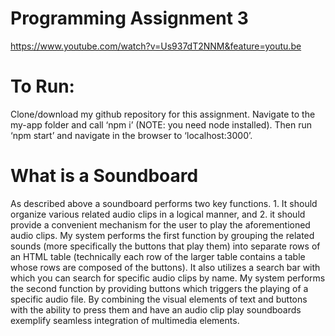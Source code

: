# Programming Assignment 3

https://www.youtube.com/watch?v=Us937dT2NNM&feature=youtu.be

# To Run:
Clone/download my github repository for this assignment. 
Navigate to the my-app folder and call ‘npm i’ (NOTE: you need node installed). 
Then run ‘npm start’ and navigate in the browser to ‘localhost:3000’.

# What is a Soundboard
As described above a soundboard performs two key functions. 1. It should organize various related audio clips in a logical manner, and 2. it should provide a convenient mechanism for the user to play the aforementioned audio clips. My system performs the first function by grouping the related sounds (more specifically the buttons that play them) into separate rows of an HTML table (technically each row of the larger table contains a table whose rows are composed of the buttons). It also utilizes a search bar with which you can search for specific audio clips by name. My system performs the second function by providing buttons which triggers the playing of a specific audio file. By combining the visual elements of text and buttons with the ability to press them and have an audio clip play soundboards exemplify seamless integration of multimedia elements.

